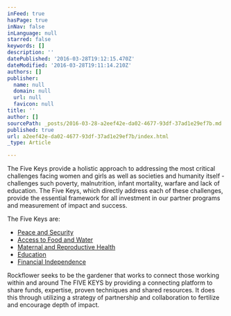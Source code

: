 ```yaml
---
inFeed: true
hasPage: true
inNav: false
inLanguage: null
starred: false
keywords: []
description: ''
datePublished: '2016-03-28T19:12:15.470Z'
dateModified: '2016-03-28T19:11:14.210Z'
authors: []
publisher:
  name: null
  domain: null
  url: null
  favicon: null
title: ''
author: []
sourcePath: _posts/2016-03-28-a2eef42e-da02-4677-93df-37ad1e29ef7b.md
published: true
url: a2eef42e-da02-4677-93df-37ad1e29ef7b/index.html
_type: Article

---
```

The Five Keys provide a holistic approach to addressing the most critical challenges facing women and girls as well as societies and humanity itself - challenges such poverty, malnutrition, infant mortality, warfare and lack of education.  The Five Keys, which directly address each of these challenges, provide the essential framework for all investment in our partner programs and measurement of impact and success.

The Five Keys are:

* [Peace and Security][0]
* [Access to Food and Water][1]
* [Maternal and Reproductive Health][2]
* [Education][3]
* [Financial Independence][4]

Rockflower seeks to be the gardener that works to connect those working within and around The FIVE KEYS by providing a connecting platform to share funds, expertise, proven techniques and shared resources. It does this through utilizing a strategy of partnership and collaboration to fertilize and encourage depth of impact.

[0]: http://www.rockflower.org/the-five-keys/peace-security
[1]: http://www.rockflower.org/the-five-keys/access-food-water
[2]: http://www.rockflower.org/the-five-keys/maternal-reproductive-health
[3]: http://www.rockflower.org/the-five-keys/education
[4]: http://www.rockflower.org/the-five-keys/financial-independence